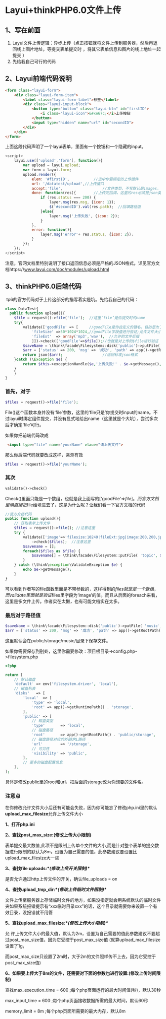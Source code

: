 # Layui+thinkPHP6.0文件上传

## 1、写在前面

1. Layui文件上传逻辑：异步上传（点击按钮就将文件上传到服务器，然后再返回线上图片地址，等提交表单提交时 ，将其它表单信息和图片的线上地址一起提交 ）
2. 先给我自己可行的代码

## 2、Layui前端代码说明

```html
<form class="layui-form">
    <div class="layui-form-item">
        <label class="layui-form-label">标签</label>
        <div class="layui-input-block">
            <button type="button" class="layui-btn" id="firstID">
                <i class="layui-icon">&#xe67c;</i>上传按钮
            </button>
            <input type="hidden" name="url" id="secondID">
        </div>
    </div>
</form>
```

上面这段代码声明了一个layui表单，里面有一个按钮和一个隐藏的input。

```js
<script>
    layui.use(['upload','form'], function(){
        var upload = layui.upload;
        var form = layui.form;
        upload.render({
            elem: '#firstID', 			//选中你要绑定的上传组件
            url: '/datatest/upload',//上传接口
            accept:'file',					//文件类型，不写默认是images，file表示全类型
            done: function(res){		//上传完回调，这里的res必须是json类型
                if (res.status === 200) {
                    layer.msg(res.msg, {icon: 1});
                    $('#secondID').val(res.path);  //回填路径值
                }else{
                    layer.msg('上传失败', {icon: 2});
                }
            },
            error: function(){
                layer.msg('error'+ res.status, {icon: 2});
            }
        });
    });
</script>
```

注意，官网文档里特别说明了接口返回信息必须是严格的JSON格式，详见官方文档https://www.layui.com/doc/modules/upload.html

## 3、thinkPHP6.0后端代码

​	tp6的官方代码对于上传这部分的描写着实是坑。先给我自己的代码：

```php
class DataTest{
  public function upload(){
    $file = request()->file('file');  //这里‘file’是你提交时的name
    try{
        validate(['goodFile' => [     //goodFile是你自定义的键名，目的是为了对check里数组中的
            'fileSize' =>50*1024*1024,//goodFile字段值进行验证;允许文件大小
            'fileExt'  => array('mp3','wav'),  //允许的文件后缀
            ]])->check(['goodFile'=>$file]);//也就是对上传的$file进行验证
        $saveName = \think\facade\Filesystem::disk('public')->putFile( 'music', $file);//保存文件名
        $arr = ['status' => 200, 'msg' => '成功', 'path' => app()->getRootPath().'public/storage'.$saveName];
        return json($arr);   				//返回标准json格式
    }catch (\Exception $e) {
        return $this->exceptionHandle($e,'上传失败!' . $e->getMessage(),'json','');
    }
	}
}

```

### 	首先，对于 

```php
$files = request()->file('file');
```

File()这个函数本身并没有‘file’参数，这里的‘file只是’你提交时input的name。不过layui时绑定组件提交，并没有显式地给出name（这里就是个大坑），尝试多次后才确定‘file‘可行。

如果你把前端代码改成

```html
 <input type="file" name="yourName" vlaue="请上传文件">
```

那么你后端代码就要改成这样，亲测有效

```php
$files = request()->file('yourName');
```

### 其次

```php
validate()->check()
```

Check()里面只能是一个数组，也就是我上面写的['goodFile'=>$file]。而官方文档里确直接把$file给填进去了，这是为什么呢？让我们看一下官方文档的代码

```php
//官方文档代码
public function upload(){
    // 获取表单上传文件
    $files = request()->file(); //注意这里
    try {
        validate(['image'=>'filesize:10240|fileExt:jpg|image:200,200,jpg'])
            ->check($files);  //注意这里
        $savename = [];
        foreach($files as $file) {
            $savename[] = \think\facade\Filesystem::putFile( 'topic', $file);
        }
    } catch (\think\exception\ValidateException $e) {
        echo $e->getMessage();
    }
}
```

可以看到作者写的file函数里面是不带参数的，这样得到的$files就是是一个数组，而validate里面就是验证$files里字段为‘image’的值。而且从后面的foreach来看，这里是多文件上传。作者实在太懒，也有可能文档实在太多。

### 最后对于路径值

```php
$saveName = \think\facade\Filesystem::disk('public')->putFile( 'music', $file);//保存文件名
$arr = ['status' => 200, 'msg' => '成功', 'path' => app()->getRootPath().'public/storage/'.$saveName];
```

这里默认会在public/storage/music/目录下保存文件。

如果你需要保存到别处，这里你需要修改：项目根目录->config.php->filesystem.php

```php
<?php

return [
    // 默认磁盘
    'default' => env('filesystem.driver', 'local'),
    // 磁盘列表
    'disks'   => [
        'local'  => [
            'type' => 'local',
            'root' => app()->getRuntimePath() . 'storage',
        ],
        'public' => [
            // 磁盘类型
            'type'       => 'local',
            // 磁盘路径
            'root'       => app()->getRootPath() . 'public/storage', 
            // 磁盘路径对应的外部URL路径
            'url'        => '/storage',
            // 可见性
            'visibility' => 'public',
        ],
        // 更多的磁盘配置信息
    ],
];
```

具体是修改public里的root和url，把后面的storage改为你想要的文件名。

### 注意点

在你修改允许文件大小后还有可能会失败，因为你可能忘了修改php.ini里的默认**upload_max_filesize**允许上传文件大小

**1、打开php.ini**



**2、查找post_max_size:(修改上传大小限制)**

表单提交最大数值,此项不是限制上传单个文件的大小,而是针对整个表单的提交数据进行限制的默认为8m，设置为自己需要的值，此参数建议要设置比upload_max_filesize大一些

 

**3、查找file uploads:\**(修改上传开关限制)\****

是否允许通过http上传文件的开关，确认file_uploads = on

 

**4、查找upload_tmp_dir:\**(修改上传临时文件限制)\****

文件上传至服务器上存储临时文件的地方，如果没指定就会用系统默认的临时文件夹如果系统报错提示有“xxx临时目录xxx”的话，这个目录就需要你来设置一个有效目录，没报错就不用管

 

**5、查找upload_max_filesize:\**(修改上传大小限制)\****

允 许上传文件大小的最大值，默认为2m，设置为自己需要的值此参数建议不要超过post_max_size值，因为它受控于post_max_size值 (就算upload_max_filesize设置了1g，

而post_max_size只设置了2m时，大于2m的文件照样传不上去，因为它受控于 post_max_size值)

 

**6、如果要上传大于8m的文件，还需要对下面的参数也进行设置:(修改上传时间限制)**

查找max_execution_time = 600 ;每个php页面运行的最大时间值(秒)，默认30秒

max_input_time = 600 ;每个php页面接收数据所需的最大时间，默认60秒

memory_limit = 8m ;每个php页面所需要的最大内存，默认8m

